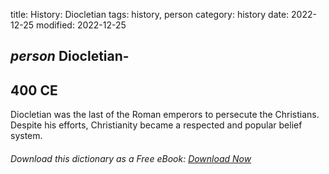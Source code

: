 title: History: Diocletian
tags: history, person
category: history
date: 2022-12-25
modified: 2022-12-25

## _person_  Diocletian-
  400 CE
-
Diocletian was the last of the
Roman emperors to persecute the Christians.   Despite his efforts,
Christianity became a respected and popular belief system.


###### Download *this* dictionary as a Free eBook: [Download Now]({static}static/SerfHistoryDictionary.pdf)

